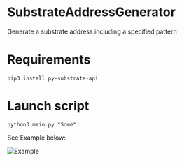 # SubstrateAddressGenerator
Generate a substrate address including a specified pattern

# Requirements

```pip3 install py-substrate-api```

# Launch script

```python3 main.py "Some"```

See Example below:

![Example](https://github.com/tjarross/SubstrateAddressGenerator/blob/master/resources/example.jpg?raw=true)
